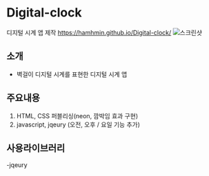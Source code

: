 # Digital-clock
디지털 시계 앱 제작 https://hamhmin.github.io/Digital-clock/
![스크린샷](https://user-images.githubusercontent.com/49775311/175234333-63613783-095f-4c5f-b0c1-14eb3dcc5043.JPG)


## 소개
- 벽걸이 디지털 시계를 표현한 디지털 시계 앱

## 주요내용
1. HTML, CSS 퍼블리싱(neon, 깜박임 효과 구현)
2. javascript, jqeury (오전, 오후 / 요일 기능 추가)

## 사용라이브러리

-jqeury
